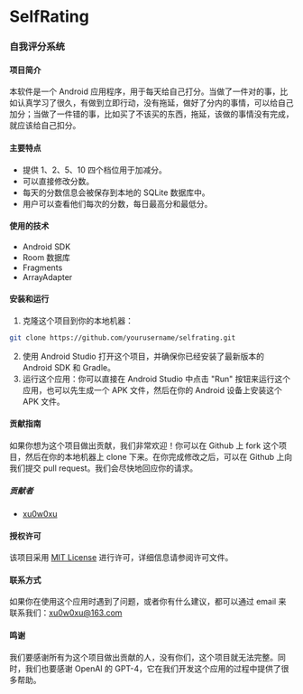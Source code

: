 # SelfRating

### 自我评分系统

#### 项目简介

本软件是一个 Android 应用程序，用于每天给自己打分。当做了一件对的事，比如认真学习了很久，有做到立即行动，没有拖延，做好了分内的事情，可以给自己加分；当做了一件错的事，比如买了不该买的东西，拖延，该做的事情没有完成，就应该给自己扣分。

#### 主要特点

* 提供 1、2、5、10 四个档位用于加减分。
* 可以直接修改分数。
* 每天的分数信息会被保存到本地的 SQLite 数据库中。
* 用户可以查看他们每次的分数，每日最高分和最低分。

#### 使用的技术
* Android SDK
* Room 数据库
* Fragments
* ArrayAdapter

#### 安装和运行
1. 克隆这个项目到你的本地机器：
```bash
git clone https://github.com/yourusername/selfrating.git
```

2. 使用 Android Studio 打开这个项目，并确保你已经安装了最新版本的 Android SDK 和 Gradle。
3. 运行这个应用：你可以直接在 Android Studio 中点击 "Run" 按钮来运行这个应用，也可以先生成一个 APK 文件，然后在你的 Android 设备上安装这个 APK 文件。


#### 贡献指南
如果你想为这个项目做出贡献，我们非常欢迎！你可以在 Github 上 fork 这个项目，然后在你的本地机器上 clone 下来。在你完成修改之后，可以在 Github 上向我们提交 pull request。我们会尽快地回应你的请求。

##### 贡献者

* [xu0w0xu](https://github.com/xu0w0xu)  
  

#### 授权许可

该项目采用 [MIT License](https://opensource.org/licenses/MIT) 进行许可，详细信息请参阅许可文件。

#### 联系方式
如果你在使用这个应用时遇到了问题，或者你有什么建议，都可以通过 email 来联系我们：xu0w0xu@163.com

#### 鸣谢

我们要感谢所有为这个项目做出贡献的人，没有你们，这个项目就无法完整。同时，我们也要感谢 OpenAI 的 GPT-4，它在我们开发这个应用的过程中提供了很多帮助。